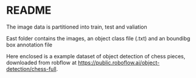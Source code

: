 # README
The image data is partitioned into train, test and valiation

East folder contains the images, an object class file (.txt) and an boundibg box annotation file

Here enclosed is a example dataset of object detection of chess pieces, downloaded from robflow at https://public.roboflow.ai/object-detection/chess-full.  
